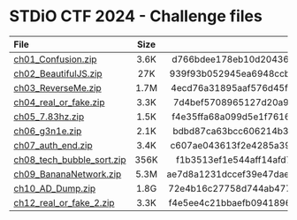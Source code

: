 # STDiO CTF 2024 - Challenge files

| File | Size | SHA256 |
| :--- | :---: | :---: |
| [ch01_Confusion.zip](./ch01_Confusion.zip) | 3.6K | d766bdee178eb10d20436a593a56eda7fc8aea3a8285df9fec5cf10811488a5a |
| [ch02_BeautifulJS.zip](./ch02_BeautifulJS.zip) | 27K | 939f93b052945ea6948ccb1460366351e50ef486ea8ff5043a8d0b6b4c096cdb |
| [ch03_ReverseMe.zip](./ch03_ReverseMe.zip) | 1.7M | 4ecd76a31895aaf576d45ff12b450a2609b40f09d0d1660f6cd3b91ac00a9516 |
| [ch04_real_or_fake.zip](./ch04_real_or_fake.zip) | 3.3K | 7d4bef5708965127d20a92e577f30cbfc71ff1ee5f0965a5c8f680c2900ec287 |
| [ch05_7.83hz.zip](./ch05_7.83hz.zip) | 1.5K | f4e35ffa68a099d5e1f7616dc39086ce7898b5f468672d3016ceb7657adfb256 |
| [ch06_g3n1e.zip](./ch06_g3n1e.zip) | 2.1K | bdbd87ca63bcc606214b375fff5113ab7b0f17a97c2f68b7d0e562e46deef026 |
| [ch07_auth_end.zip](./ch07_auth_end.zip) | 3.4K | c607ae043613f2e4285a390096717aa035ff0eeeacb4ed6d783a816f004b446d |
| [ch08_tech_bubble_sort.zip](./ch08_tech_bubble_sort.zip) | 356K | f1b3513ef1e544aff14afd7e5a69d5206f46ac2643f86d980b6fdf33f8141690 |
| [ch09_BananaNetwork.zip](./ch09_BananaNetwork.zip) | 5.3M | ae7d8a1231dccef39e47daede060a24d9a02952671b450461a74286152350b6e |
| [ch10_AD_Dump.zip](./ch10_AD_Dump.zip) | 1.8G | 72e4b16c27758d744ab4776f79973c9ee48ef4a0bc0a8e38d29945bc7487f850 |
| [ch12_real_or_fake_2.zip](./ch12_real_or_fake_2.zip) | 3.3K | f4e5ee4c21bbaefb0941896d395183e95d84c99c286d26a8c04516ed5850f33e |
